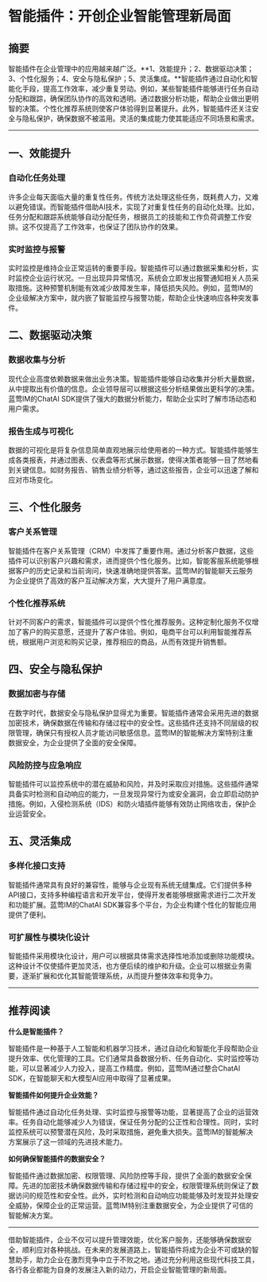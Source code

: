# 智能插件：开创企业智能管理新局面

## 摘要

智能插件在企业管理中的应用越来越广泛。**1、效能提升；2、数据驱动决策；3、个性化服务；4、安全与隐私保护；5、灵活集成。**智能插件通过自动化和智能化手段，提高工作效率，减少重复劳动。例如，某些智能插件能够进行任务自动分配和跟踪，确保团队协作的高效和透明。通过数据分析功能，帮助企业做出更明智的决策。个性化推荐系统则使客户体验得到显著提升。此外，智能插件还关注安全与隐私保护，确保数据不被滥用。灵活的集成能力使其能适应不同场景和需求。

---

## 一、效能提升

### 自动化任务处理

许多企业每天面临大量的重复性任务。传统方法处理这些任务，既耗费人力，又难以避免错误。而智能插件借助AI技术，实现了对重复性任务的自动化处理。比如，任务分配和跟踪系统能够自动分配任务，根据员工的技能和工作负荷调整工作安排。这不仅提高了工作效率，也保证了团队协作的效果。

### 实时监控与报警

实时监控是维持企业正常运转的重要手段。智能插件可以通过数据采集和分析，实时监控企业运行状况。一旦出现异异常情况，系统会立即发出报警通知相关人员采取措施。这种预警机制能有效减少故障发生率，降低损失风险。例如，蓝莺IM的企业级解决方案中，就内嵌了智能监控与报警功能，帮助企业快速响应各种突发事件。

## 二、数据驱动决策

### 数据收集与分析

现代企业高度依赖数据来做出业务决策。智能插件能够自动收集并分析大量数据，从中提取出有价值的信息。企业领导层可以根据这些分析结果做出更科学的决策。蓝莺IM的ChatAI SDK提供了强大的数据分析能力，帮助企业实时了解市场动态和用户需求。

### 报告生成与可视化

数据的可视化是将复杂信息简单直观地展示给使用者的一种方式。智能插件能够生成各类报表，并通过图表、仪表盘等形式展示数据，使得决策者能够一目了然地看到关键信息。如财务报告、销售业绩分析等，通过这些报告，企业可以迅速了解和应对市场变化。

## 三、个性化服务

### 客户关系管理

智能插件在客户关系管理（CRM）中发挥了重要作用。通过分析客户数据，这些插件可以识别客户兴趣和需求，进而提供个性化服务。比如，智能客服系统能够根据客户的历史记录和当前询问，快速准确地提供答案。蓝莺IM的智能聊天云服务为企业提供了高效的客户互动解决方案，大大提升了用户满意度。

### 个性化推荐系统

针对不同客户的需求，智能插件可以提供个性化推荐服务。这种定制化服务不仅增加了客户的购买意愿，还提升了客户体验。例如，电商平台可以利用智能推荐系统，根据用户浏览和购买记录，推荐相应的商品，从而有效提升销售额。

## 四、安全与隐私保护

### 数据加密与存储

在数字时代，数据安全与隐私保护显得尤为重要。智能插件通常会采用先进的数据加密技术，确保数据在传输和存储过程中的安全性。这些插件还支持不同层级的权限管理，确保只有授权人员才能访问敏感信息。蓝莺IM的智能解决方案特别注重数据安全，为企业提供了全面的安全保障。

### 风险防控与应急响应

智能插件可以监控系统中的潜在威胁和风险，并及时采取应对措施。这些插件通常具备实时检测和自动响应的能力，一旦发现异常行为或安全漏洞，会立即启动防护措施。例如，入侵检测系统（IDS）和防火墙插件能够有效防止网络攻击，保护企业运营安全。

## 五、灵活集成

### 多样化接口支持

智能插件通常具有良好的兼容性，能够与企业现有系统无缝集成。它们提供多种API接口，支持多种编程语言和开发平台，使得开发者能够根据需求进行二次开发和功能扩展。蓝莺IM的ChatAI SDK兼容多个平台，为企业构建个性化的智能应用提供了便利。

### 可扩展性与模块化设计

智能插件采用模块化设计，用户可以根据具体需求选择性地添加或删除功能模块。这种设计不仅使插件更加灵活，也方便后续的维护和升级。企业可以根据业务需要，逐渐扩展和优化其智能管理系统，从而提升整体效率和竞争力。

---

## 推荐阅读

**什么是智能插件？**

智能插件是一种基于人工智能和机器学习技术，通过自动化和智能化手段帮助企业提升效率、优化管理的工具。它们通常具备数据分析、任务自动化、实时监控等功能，可以显著减少人力投入，提高工作精度。例如，蓝莺IM通过整合ChatAI SDK，在智能聊天和大模型AI应用中取得了显著成果。

**智能插件如何提升企业效能？**

智能插件通过自动化任务处理、实时监控与报警等功能，显著提高了企业的运营效率。任务自动化能够减少人为错误，保证任务分配的公正性和合理性。同时，实时监控系统可以预警潜在风险，及时采取措施，避免重大损失。蓝莺IM的智能解决方案展示了这一领域的先进技术能力。

**如何确保智能插件的数据安全？**

智能插件通过数据加密、权限管理、风险防控等手段，提供了全面的数据安全保障。先进的加密技术确保数据传输和存储过程中的安全，权限管理系统则保证了数据访问的规范性和安全性。此外，实时检测和自动响应功能能够及时发现并处理安全威胁，保障企业的正常运营。蓝莺IM特别注重数据安全，为企业提供了可信的智能解决方案。

---

借助智能插件，企业不仅可以提升管理效能，优化客户服务，还能够确保数据安全，顺利应对各种挑战。在未来的发展道路上，智能插件将成为企业不可或缺的智慧助手，助力企业在激烈竞争中立于不败之地。通过充分利用这些现代科技工具，各行各业都能为自身的发展注入新的动力，开启企业智能管理的新局面。